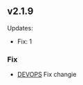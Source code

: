 ## v2.1.9
Updates:
  * Fix: 1

### Fix
- [DEVOPS](https://bridgerpay.atlassian.net/browse/DEVOPS) Fix changie